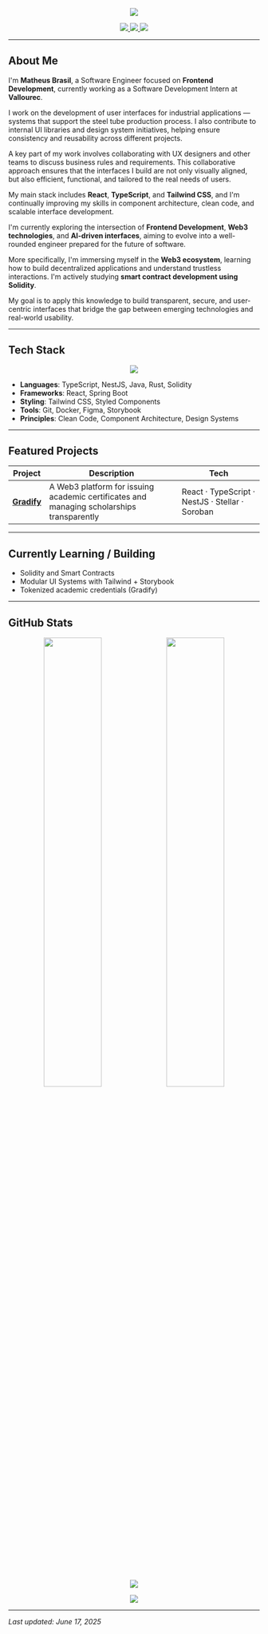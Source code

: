 <p align="center">
  <img src="https://capsule-render.vercel.app/api?type=waving&color=6a11cb,2575fc&height=240&section=header&text=Matheus%20Aguiar&fontColor=ffffff&fontSize=42&desc=Software%20Engineer%20%7C%20Web3%20Explorer&descAlign=50&descSize=18&fontAlign=50&fontAlignY=35" />
</p>


<p align="center">
  <a href="https://github.com/matheusbrasilaguiar">
    <img src="https://komarev.com/ghpvc/?username=matheusbrasilaguiar&label=Profile%20views&color=0e75b6&style=flat" />
  </a>
  <a href="https://linkedin.com/in/matheusbrasilaguiar">
    <img src="https://img.shields.io/badge/-Matheus%20Brasil-blue?style=flat&logo=linkedin&logoColor=white" />
  </a>
  <a href="mailto:your.email@example.com">
    <img src="https://img.shields.io/badge/Gmail-D14836?style=flat&logo=gmail&logoColor=white" />
  </a>
</p>

---

## About Me

I'm **Matheus Brasil**, a Software Engineer focused on **Frontend Development**, currently working as a Software Development Intern at **Vallourec**.

I work on the development of user interfaces for industrial applications — systems that support the steel tube production process. I also contribute to internal UI libraries and design system initiatives, helping ensure consistency and reusability across different projects.

A key part of my work involves collaborating with UX designers and other teams to discuss business rules and requirements. This collaborative approach ensures that the interfaces I build are not only visually aligned, but also efficient, functional, and tailored to the real needs of users.

My main stack includes **React**, **TypeScript**, and **Tailwind CSS**, and I'm continually improving my skills in component architecture, clean code, and scalable interface development.

I'm currently exploring the intersection of **Frontend Development**, **Web3 technologies**, and **AI-driven interfaces**, aiming to evolve into a well-rounded engineer prepared for the future of software.

More specifically, I'm immersing myself in the **Web3 ecosystem**, learning how to build decentralized applications and understand trustless interactions. I'm actively studying **smart contract development using Solidity**.

My goal is to apply this knowledge to build transparent, secure, and user-centric interfaces that bridge the gap between emerging technologies and real-world usability.

---

## Tech Stack

<p align="center">
  <img src="https://skillicons.dev/icons?i=react,ts,tailwind,java,git,figma,vscode,docker,solidity,rust" />
</p>

- **Languages**: TypeScript, NestJS, Java, Rust, Solidity  
- **Frameworks**: React, Spring Boot  
- **Styling**: Tailwind CSS, Styled Components  
- **Tools**: Git, Docker, Figma, Storybook  
- **Principles**: Clean Code, Component Architecture, Design Systems

---

## Featured Projects

| Project | Description | Tech |
|--------|-------------|------|
| [**Gradify**](https://github.com/matheusbrasilaguiar/gradify) | A Web3 platform for issuing academic certificates and managing scholarships transparently | React · TypeScript · NestJS · Stellar · Soroban |

---

## Currently Learning / Building

- Solidity and Smart Contracts
- Modular UI Systems with Tailwind + Storybook
- Tokenized academic credentials (Gradify)

---

## GitHub Stats

<p align="center">
  <img src="https://github-readme-stats.vercel.app/api?username=matheusbrasilaguiar&show_icons=true&theme=radical&hide_border=true" width="48%" />
  <img src="https://github-readme-streak-stats.herokuapp.com?user=matheusbrasilaguiar&theme=radical&hide_border=true" width="48%" />
</p>

<p align="center">
  <img src="https://github-readme-activity-graph.vercel.app/graph?username=matheusbrasilaguiar&theme=react-dark&area=true&hide_border=true" />
</p>

<p align="center">
  <img src="https://github-profile-trophy.vercel.app/?username=matheusbrasilaguiar&theme=darkhub&no-frame=true&no-bg=true&margin-w=15" />
</p>

---

_Last updated: June 17, 2025_
